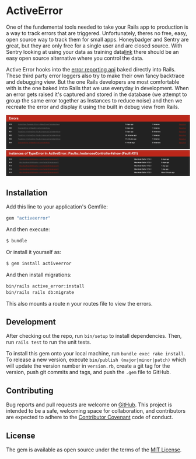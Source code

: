 # ActiveError

One of the fundemental tools needed to take your Rails app to production is a
way to track errors that are triggered. Unfortunately, theres no free, easy,
open source way to track them for small apps. Honeybadger and Sentry are great,
but they are only free for a single user and are closed source. With Sentry
looking at using your data as training
data[link](https://blog.sentry.io/ai-privacy-and-terms-of-service-updates/?original_referrer=https%3A%2F%2Fsentry.io%2F)
there should be an easy open source alternative where you control the data.

Active Error hooks into the [error reporting
api](https://guides.rubyonrails.org/error_reporting.html) baked directly into
Rails. These third party error loggers also try to make their own fancy
backtrace and debugging view. But the one Rails developers are most comfortable
with is the one baked into Rails that we use everyday in development. When an
error gets raised it's captured and stored in the database (we attempt to group
the same error together as Instances to reduce noise) and then we recreate the
error and display it using the built in debug view from Rails.

![screenshot 1](https://github.com/npezza93/active_error/blob/main/.github/screenshot1.png)
![screenshot 2](https://github.com/npezza93/active_error/blob/main/.github/screenshot2.png)

## Installation
Add this line to your application's Gemfile:

```ruby
gem "activeerror"
```

And then execute:
```bash
$ bundle
```

Or install it yourself as:
```bash
$ gem install activeerror
```

And then install migrations:
```bash
bin/rails active_error:install
bin/rails rails db:migrate
```

This also mounts a route n your routes file to view the errors.

## Development

After checking out the repo, run `bin/setup` to install dependencies. Then, run
`rails test` to run the unit tests.

To install this gem onto your local machine, run `bundle exec rake install`. To
release a new version, execute `bin/publish (major|minor|patch)` which will
update the version number in `version.rb`, create a git tag for the version,
push git commits and tags, and push the `.gem` file to GitHub.

## Contributing

Bug reports and pull requests are welcome on
[GitHub](https://github.com/npezza93/active_error). This project is intended to
be a safe, welcoming space for collaboration, and contributors are expected to
adhere to the [Contributor Covenant](http://contributor-covenant.org) code of
conduct.

## License

The gem is available as open source under the terms of the
[MIT License](https://opensource.org/licenses/MIT).
